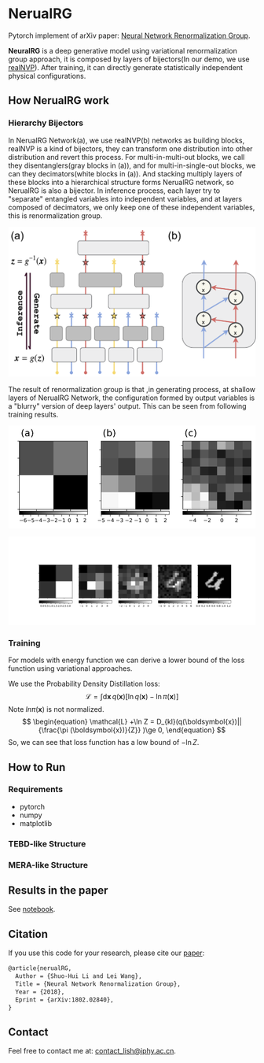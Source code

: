 

# NerualRG 

Pytorch implement of arXiv paper: [Neural Network Renormalization Group](https://arxiv.org/abs/1802.02840).

**NeuralRG** is a deep generative model using variational renormalization group approach, it is composed by layers of bijectors(In our demo, we use [realNVP](https://arxiv.org/abs/1605.08803)). After training, it can directly generate statistically independent physical configurations.

## How NerualRG work

### Hierarchy Bijectors 

In NerualRG Network(a), we use realNVP(b) networks as building blocks, realNVP is a kind of bijectors, they can transform one distribution into other distribution and revert this process. For multi-in-multi-out blocks, we call they disentanglers(gray blocks in (a)), and for multi-in-single-out blocks, we can they decimators(white blocks in (a)). And stacking  multiply layers of these blocks into a hierarchical structure forms NerualRG network, so NerualRG is also a bijector. In inference process, each layer try to "separate" entangled variables into independent variables, and at layers composed of decimators, we only keep one of these independent variables, this is renormalization group.

![NerualRG Network](etc/Nflow.png)

The result of renormalization group is that ,in generating process, at shallow layers of NerualRG Network, the configuration formed by output variables is a "blurry" version of deep layers' output. This can be seen from following training results.

![2D Ising Configuration](etc/rg.png)

![MNIST](etc/mnist.png)

### Training

For models with energy function we can derive a lower bound of the loss function using variational approaches. 

We use the Probability Density Distillation loss:
$$
\begin{equation}
\mathcal{L} = \int \mathrm{d}{\boldsymbol{x}}\,  q(\boldsymbol{x}) \left[ \ln{q(\boldsymbol{x})} - \ln{{\pi} (\boldsymbol{x}) } \right]
\end{equation}
$$
Note $ln\pi(\boldsymbol{x})$ is not normalized.
$$
\begin{equation} 
 \mathcal{L} +\ln Z = D_{kl}(q(\boldsymbol{x})||{\frac{\pi (\boldsymbol{x})}{Z}} )\ge 0, 
\end{equation}
$$
So, we can see that loss function has a low bound of $-\ln Z$.

## How to Run 

### Requirements

* pytorch
* numpy
* matplotlib

### TEBD-like Structure

### MERA-like Structure

## Results in the paper

See [notebook](etc/paper.md).

## Citation

If you use this code for your research, please cite our [paper](https://arxiv.org/abs/1802.02840):

```
@article{nerualRG,
  Author = {Shuo-Hui Li and Lei Wang},
  Title = {Neural Network Renormalization Group},
  Year = {2018},
  Eprint = {arXiv:1802.02840},
}
```

## Contact

Feel free to contact me at: [contact_lish@iphy.ac.cn](mailto:contact_lish@iphy.ac.cn).






